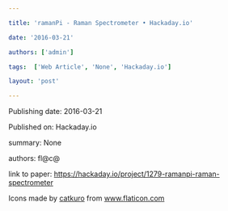 ---
title: 'ramanPi - Raman Spectrometer • Hackaday.io'
date: '2016-03-21'
authors: ['admin']
tags:  ['Web Article', 'None', 'Hackaday.io']
layout: 'post'
---
Publishing date: 2016-03-21

Published on: Hackaday.io

summary: None

authors: fl@c@

link to paper: https://hackaday.io/project/1279-ramanpi-raman-spectrometer

Icons made by <a href="https://www.flaticon.com/free-icon/bookshelves_3576884" title="catkuro">catkuro</a> from <a href="https://www.flaticon.com/" title="Flaticon"> www.flaticon.com</a>